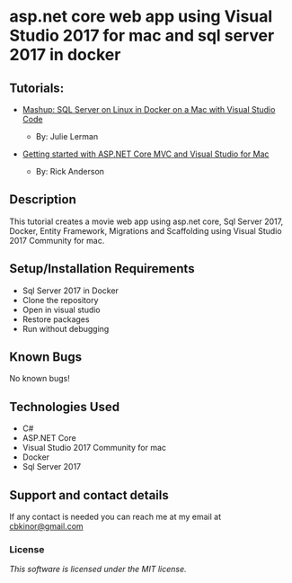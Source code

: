 # asp.net core web app using Visual Studio 2017 for mac and sql server 2017 in docker

## Tutorials:

* [Mashup: SQL Server on Linux in Docker on a Mac with Visual Studio Code](http://thedatafarm.com/data-access/mashup-sql-server-on-linux-in-docker-on-a-mac-with-visual-studio-code/)
    - By: Julie Lerman

* [Getting started with ASP.NET Core MVC and Visual Studio for Mac](https://docs.microsoft.com/en-us/aspnet/core/tutorials/first-mvc-app-mac/start-mvc)
    - By: Rick Anderson

## Description

This tutorial creates a movie web app using asp.net core, Sql Server 2017, Docker, Entity Framework, Migrations and Scaffolding using Visual Studio 2017 Community for mac.

## Setup/Installation Requirements
* Sql Server 2017 in Docker
* Clone the repository
* Open in visual studio
* Restore packages
* Run without debugging

## Known Bugs
No known bugs!

## Technologies Used

* C#
* ASP.NET Core
* Visual Studio 2017 Community for mac
* Docker
* Sql Server 2017

## Support and contact details
If any contact is needed you can reach me at my email at cbkinor@gmail.com

### License

*This software is licensed under the MIT license.*

